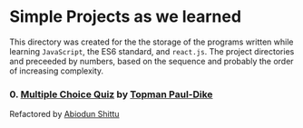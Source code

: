 # Simple Projects as we learned
This directory was created for the the storage of the programs written while learning `JavaScript`, the ES6 standard, and `react.js`.
The project directories and preceeded by numbers, based on the sequence and probably the order of increasing complexity.

### 0. [Multiple Choice Quiz](./0-quiz_app) by [Topman Paul-Dike](https://github.com/tpauldike)
Refactored by [Abiodun Shittu](https://github.com/Abiodun-Shittu)
